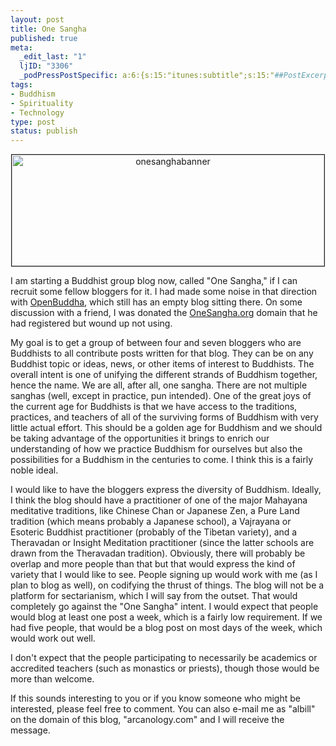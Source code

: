 ```yaml
--- 
layout: post
title: One Sangha
published: true
meta: 
  _edit_last: "1"
  ljID: "3306"
  _podPressPostSpecific: a:6:{s:15:"itunes:subtitle";s:15:"##PostExcerpt##";s:14:"itunes:summary";s:15:"##PostExcerpt##";s:15:"itunes:keywords";s:17:"##WordPressCats##";s:13:"itunes:author";s:10:"##Global##";s:15:"itunes:explicit";s:2:"No";s:12:"itunes:block";s:2:"No";}
tags: 
- Buddhism
- Spirituality
- Technology
type: post
status: publish
---
```

<p align="center"><a href="http://www.flickr.com/photos/albill/2614939872/" title="onesanghabanner by albill, on Flickr"><img src="http://farm4.static.flickr.com/3262/2614939872_778a0e15e3.jpg" border="1" width="500" height="178" alt="onesanghabanner" /></a></p>
I am starting a Buddhist group blog now, called "One Sangha," if I can recruit some fellow bloggers for it. I had made some noise in that direction with <a href="http://www.openbuddha.com">OpenBuddha</a>, which still has an empty blog sitting there. On some discussion with a friend, I was donated the <a href="http://www.onesangha.org">OneSangha.org</a> domain that he had registered but wound up not using.

My goal is to get a group of between four and seven bloggers who are Buddhists to all contribute posts written for that blog. They can be on any Buddhist topic or ideas, news, or other items of interest to Buddhists. The overall intent is one of unifying the different strands of Buddhism together, hence the name. We are all, after all, one sangha. There are not multiple sanghas (well, except in practice, pun intended). One of the great joys of the current age for Buddhists is that we have access to the traditions, practices, and teachers of all of the surviving forms of Buddhism with very little actual effort. This should be a golden age for Buddhism and we should be taking advantage of the opportunities it brings to enrich our understanding of how we practice Buddhism for ourselves but also the possibilities for a Buddhism in the centuries to come. I think this is a fairly noble ideal. 

I would like to have the bloggers express the diversity of Buddhism. Ideally, I think the blog should have a practitioner of one of the major Mahayana meditative traditions, like Chinese Chan or Japanese Zen, a Pure Land tradition (which means probably a Japanese school), a Vajrayana or Esoteric Buddhist practitioner (probably of the Tibetan variety), and a Theravadan or Insight Meditation practitioner (since the latter schools are drawn from the Theravadan tradition). Obviously, there will probably be overlap and more people than that but that would express the kind of variety that I would like to see. People signing up would work with me (as I plan to blog as well), on codifying the thrust of things. The blog will not be a platform for sectarianism, which I will say from the outset. That would completely go against the "One Sangha" intent. I would expect that people would blog at least one post a week, which is a fairly low requirement. If we had five people, that would be a blog post on most days of the week, which would work out well.

I don't expect that the people participating to necessarily be academics or accredited teachers (such as monastics or priests), though those would be more than welcome. 

If this sounds interesting to you or if you know someone who might be interested, please feel free to comment. You can also e-mail me as "albill" on the domain of this blog, "arcanology.com" and I will receive the message.
